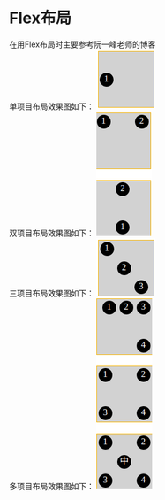 # Flex布局
在用Flex布局时主要参考阮一峰老师的博客
<br/>单项目布局效果图如下：
![](https://github.com/lishundi/Flex/blob/master/%E5%8D%95%E9%A1%B9%E7%9B%AE%E5%B8%83%E5%B1%80.png)
<br/>双项目布局效果图如下：
![](https://github.com/lishundi/Flex/blob/master/%E5%8F%8C%E9%A1%B9%E7%9B%AE%E5%B8%83%E5%B1%80.png)
<br/>三项目布局效果图如下：
![](https://github.com/lishundi/Flex/blob/master/%E4%B8%89%E9%A1%B9%E7%9B%AE%E5%B8%83%E5%B1%80.png)
<br/>多项目布局效果图如下：
![](https://github.com/lishundi/Flex/blob/master/%E5%A4%9A%E9%A1%B9%E7%9B%AE%E5%B8%83%E5%B1%80.png)
